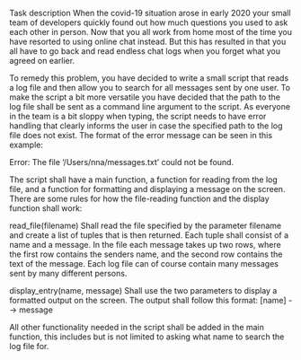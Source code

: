 Task description
When the covid-19 situation arose in early 2020 your small team of developers quickly found out how much questions you used to ask each other in person. Now that you all work from home most of the time you have resorted to using online chat instead. But this has resulted in that you all have to go back and read endless chat logs when you forget what you agreed on earlier.

To remedy this problem, you have decided to write a small script that reads a log file and then allow you to search for all messages sent by one user. To make the script a bit more versatile you have decided that the path to the log file shall be sent as a command line argument to the script. As everyone in the team is a bit sloppy when typing, the script needs to have error handling that clearly informs the user in case the specified path to the log file does not exist. The format of the error message can be seen in this example:

Error: The file ‘/Users/nna/messages.txt’ could not be found.

The script shall have a main function, a function for reading from the log file, and a function for formatting and displaying a message on the screen. There are some rules for how the file-reading function and the display function shall work:

read_file(filename)
Shall read the file specified by the parameter filename and create a list of tuples that is then returned. Each tuple shall consist of a name and a message. In the file each message takes up two rows, where the first row contains the senders name, and the second row contains the text of the message. Each log file can of course contain many messages sent by many different persons.

display_entry(name, message)
Shall use the two parameters to display a formatted output on the screen. The output shall follow this format:
[name] --> message

All other functionality needed in the script shall be added in the main function, this includes but is not limited to asking what name to search the log file for.

